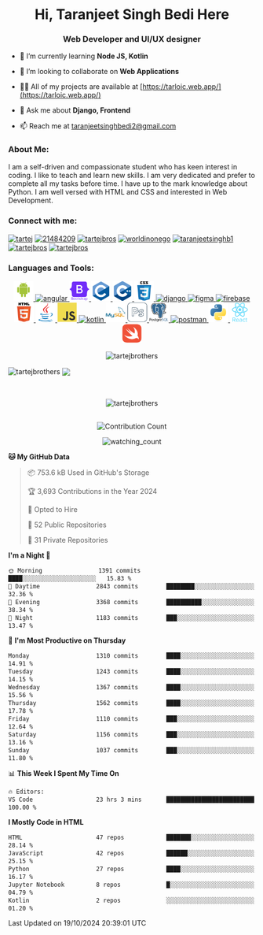 <h1 align="center">Hi, Taranjeet Singh Bedi Here</h1>
<h3 align="center">Web Developer and UI/UX designer</h3>

- 🌱 I’m currently learning **Node JS, Kotlin**

- 👯 I’m looking to collaborate on **Web Applications**

- 👨‍💻 All of my projects are available at [https://tarloic.web.app/](https://tarloic.web.app/)

- 💬 Ask me about **Django, Frontend**

- 📫 Reach me at [taranjeetsinghbedi2@gmail.com](**taranjeetsinghbedi2@gmail.com**)
<h3 align="left">About Me:</h3>

<p>I am a self-driven and compassionate student who has keen interest in coding. I like to teach and learn new skills. I am very dedicated and prefer to complete all my tasks before time. I have up to the mark knowledge about Python. I am well versed with HTML and CSS and interested in Web Development.</p>
<h3 align="left">Connect with me:</h3>
<p align="left">
<a href="https://linkedin.com/in/tartej" target="blank"><img align="center" src="https://raw.githubusercontent.com/rahuldkjain/github-profile-readme-generator/master/src/images/icons/Social/linked-in-alt.svg" alt="tartej" height="30" width="40" /></a>
<a href="https://stackoverflow.com/users/21484209" target="blank"><img align="center" src="https://raw.githubusercontent.com/rahuldkjain/github-profile-readme-generator/master/src/images/icons/Social/stack-overflow.svg" alt="21484209" height="30" width="40" /></a>
<a href="https://instagram.com/tartejbros" target="blank"><img align="center" src="https://raw.githubusercontent.com/rahuldkjain/github-profile-readme-generator/master/src/images/icons/Social/instagram.svg" alt="tartejbros" height="30" width="40" /></a>
<a href="https://www.youtube.com/c/worldinonego" target="blank"><img align="center" src="https://raw.githubusercontent.com/rahuldkjain/github-profile-readme-generator/master/src/images/icons/Social/youtube.svg" alt="worldinonego" height="30" width="40" /></a>
<a href="https://www.hackerrank.com/taranjeetsinghb1" target="blank"><img align="center" src="https://raw.githubusercontent.com/rahuldkjain/github-profile-readme-generator/master/src/images/icons/Social/hackerrank.svg" alt="taranjeetsinghb1" height="30" width="40" /></a>
<a href="https://www.leetcode.com/tartejbros" target="blank"><img align="center" src="https://raw.githubusercontent.com/rahuldkjain/github-profile-readme-generator/master/src/images/icons/Social/leet-code.svg" alt="tartejbros" height="30" width="40" /></a>
<a href="https://discord.gg/tartejbros" target="blank"><img align="center" src="https://raw.githubusercontent.com/rahuldkjain/github-profile-readme-generator/master/src/images/icons/Social/discord.svg" alt="tartejbros" height="30" width="40" /></a>
</p>

<h3 align="left">Languages and Tools:</h3>
<p align="center"> <a href="https://developer.android.com" target="_blank" rel="noreferrer"> <img src="https://raw.githubusercontent.com/devicons/devicon/master/icons/android/android-original-wordmark.svg" alt="android" width="40" height="40"/> </a> <a href="https://angular.io" target="_blank" rel="noreferrer"> <img src="https://angular.io/assets/images/logos/angular/angular.svg" alt="angular" width="40" height="40"/> </a> <a href="https://getbootstrap.com" target="_blank" rel="noreferrer"> <img src="https://raw.githubusercontent.com/devicons/devicon/master/icons/bootstrap/bootstrap-plain-wordmark.svg" alt="bootstrap" width="40" height="40"/> </a> <a href="https://www.cprogramming.com/" target="_blank" rel="noreferrer"> <img src="https://raw.githubusercontent.com/devicons/devicon/master/icons/c/c-original.svg" alt="c" width="40" height="40"/> </a> <a href="https://www.w3schools.com/cpp/" target="_blank" rel="noreferrer"> <img src="https://raw.githubusercontent.com/devicons/devicon/master/icons/cplusplus/cplusplus-original.svg" alt="cplusplus" width="40" height="40"/> </a> <a href="https://www.w3schools.com/css/" target="_blank" rel="noreferrer"> <img src="https://raw.githubusercontent.com/devicons/devicon/master/icons/css3/css3-original-wordmark.svg" alt="css3" width="40" height="40"/> </a> <a href="https://www.djangoproject.com/" target="_blank" rel="noreferrer"> <img src="https://cdn.worldvectorlogo.com/logos/django.svg" alt="django" width="40" height="40"/> </a> <a href="https://www.figma.com/" target="_blank" rel="noreferrer"> <img src="https://www.vectorlogo.zone/logos/figma/figma-icon.svg" alt="figma" width="40" height="40"/> </a> <a href="https://firebase.google.com/" target="_blank" rel="noreferrer"> <img src="https://www.vectorlogo.zone/logos/firebase/firebase-icon.svg" alt="firebase" width="40" height="40"/> </a> <a href="https://www.w3.org/html/" target="_blank" rel="noreferrer"> <img src="https://raw.githubusercontent.com/devicons/devicon/master/icons/html5/html5-original-wordmark.svg" alt="html5" width="40" height="40"/> </a> <a href="https://www.java.com" target="_blank" rel="noreferrer"> <img src="https://raw.githubusercontent.com/devicons/devicon/master/icons/java/java-original.svg" alt="java" width="40" height="40"/> </a> <a href="https://developer.mozilla.org/en-US/docs/Web/JavaScript" target="_blank" rel="noreferrer"> <img src="https://raw.githubusercontent.com/devicons/devicon/master/icons/javascript/javascript-original.svg" alt="javascript" width="40" height="40"/> </a> <a href="https://kotlinlang.org" target="_blank" rel="noreferrer"> <img src="https://www.vectorlogo.zone/logos/kotlinlang/kotlinlang-icon.svg" alt="kotlin" width="40" height="40"/> </a> <a href="https://www.mysql.com/" target="_blank" rel="noreferrer"> <img src="https://raw.githubusercontent.com/devicons/devicon/master/icons/mysql/mysql-original-wordmark.svg" alt="mysql" width="40" height="40"/> </a> <a href="https://www.photoshop.com/en" target="_blank" rel="noreferrer"> <img src="https://raw.githubusercontent.com/devicons/devicon/master/icons/photoshop/photoshop-line.svg" alt="photoshop" width="40" height="40"/> </a> <a href="https://www.postgresql.org" target="_blank" rel="noreferrer"> <img src="https://raw.githubusercontent.com/devicons/devicon/master/icons/postgresql/postgresql-original-wordmark.svg" alt="postgresql" width="40" height="40"/> </a> <a href="https://postman.com" target="_blank" rel="noreferrer"> <img src="https://www.vectorlogo.zone/logos/getpostman/getpostman-icon.svg" alt="postman" width="40" height="40"/> </a> <a href="https://www.python.org" target="_blank" rel="noreferrer"> <img src="https://raw.githubusercontent.com/devicons/devicon/master/icons/python/python-original.svg" alt="python" width="40" height="40"/> </a> <a href="https://reactjs.org/" target="_blank" rel="noreferrer"> <img src="https://raw.githubusercontent.com/devicons/devicon/master/icons/react/react-original-wordmark.svg" alt="react" width="40" height="40"/> </a> <a href="https://developer.apple.com/swift/" target="_blank" rel="noreferrer"> <img src="https://raw.githubusercontent.com/devicons/devicon/master/icons/swift/swift-original.svg" alt="swift" width="40" height="40"/> </a> </p>

<p align="center"><img  src="https://github-readme-stats.vercel.app/api/top-langs?username=tartejbrothers&show_icons=true&theme=dark&title_color=ff7820&text_color=e8e8e8&locale=en&layout=compact" alt="tartejbrothers" /></p>
<div>
  <img align="center" src="https://github-readme-stats.vercel.app/api?username=tartejbrothers&show_icons=true&theme=dark&title_color=ff781f&text_color=e8e8e8&locale=en" alt="tartejbrothers" width="46%" />

  <img align="center" src="https://streak-stats.demolab.com?user=TartejBrothers&theme=dark" width="48.5%"/>
</div>
<br/>
<div align="center" style="margin-top:30px">
  <img src="https://github-readme-stats.vercel.app/api/wakatime?username=tartejbrothers&theme=dark" alt="tartejbrothers" />
</div>
<p align="center" style="margin-top:30px;"><img src="https://github-readme-activity-graph.vercel.app/graph?username=TartejBrothers&theme=github-compact" alt="Contribution Count" />
</p>

<p align="center"><img src="https://widgetbite.com/stats/TartejBrothers" alt="watching_count" />
</p>

<!--START_SECTION:waka-->
**🐱 My GitHub Data** 

> 📦 753.6 kB Used in GitHub's Storage 
 > 
> 🏆 3,693 Contributions in the Year 2024
 > 
> 💼 Opted to Hire
 > 
> 📜 52 Public Repositories 
 > 
> 🔑 31 Private Repositories 
 > 
**I'm a Night 🦉** 

```text
🌞 Morning                1391 commits        ████░░░░░░░░░░░░░░░░░░░░░   15.83 % 
🌆 Daytime                2843 commits        ████████░░░░░░░░░░░░░░░░░   32.36 % 
🌃 Evening                3368 commits        ██████████░░░░░░░░░░░░░░░   38.34 % 
🌙 Night                  1183 commits        ███░░░░░░░░░░░░░░░░░░░░░░   13.47 % 
```
📅 **I'm Most Productive on Thursday** 

```text
Monday                   1310 commits        ████░░░░░░░░░░░░░░░░░░░░░   14.91 % 
Tuesday                  1243 commits        ████░░░░░░░░░░░░░░░░░░░░░   14.15 % 
Wednesday                1367 commits        ████░░░░░░░░░░░░░░░░░░░░░   15.56 % 
Thursday                 1562 commits        ████░░░░░░░░░░░░░░░░░░░░░   17.78 % 
Friday                   1110 commits        ███░░░░░░░░░░░░░░░░░░░░░░   12.64 % 
Saturday                 1156 commits        ███░░░░░░░░░░░░░░░░░░░░░░   13.16 % 
Sunday                   1037 commits        ███░░░░░░░░░░░░░░░░░░░░░░   11.80 % 
```


📊 **This Week I Spent My Time On** 

```text
🔥 Editors: 
VS Code                  23 hrs 3 mins       █████████████████████████   100.00 % 
```

**I Mostly Code in HTML** 

```text
HTML                     47 repos            ███████░░░░░░░░░░░░░░░░░░   28.14 % 
JavaScript               42 repos            ██████░░░░░░░░░░░░░░░░░░░   25.15 % 
Python                   27 repos            ████░░░░░░░░░░░░░░░░░░░░░   16.17 % 
Jupyter Notebook         8 repos             █░░░░░░░░░░░░░░░░░░░░░░░░   04.79 % 
Kotlin                   2 repos             ░░░░░░░░░░░░░░░░░░░░░░░░░   01.20 % 
```




 Last Updated on 19/10/2024 20:39:01 UTC
<!--END_SECTION:waka-->
